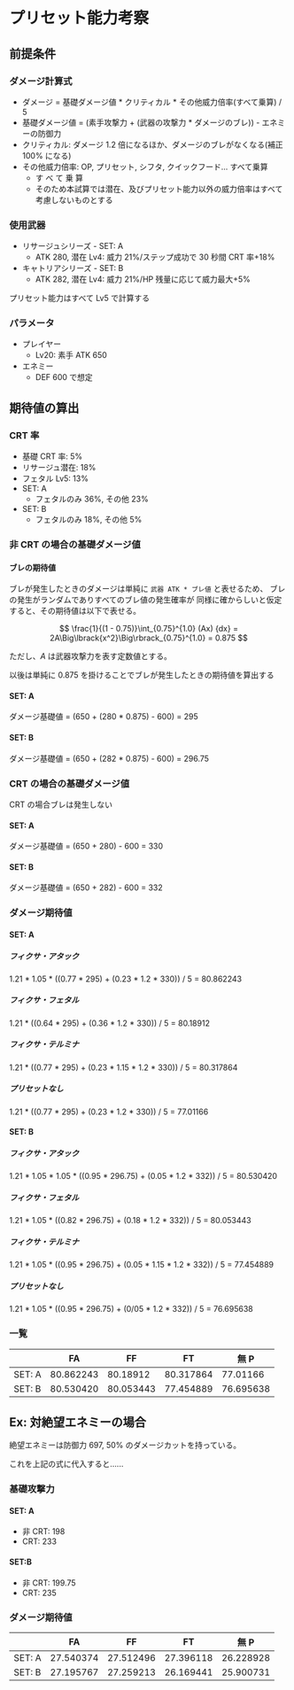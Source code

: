 # プリセット能力考察

## 前提条件

### ダメージ計算式

- ダメージ = 基礎ダメージ値 \* クリティカル \* その他威力倍率(すべて乗算) / 5
- 基礎ダメージ値 = (素手攻撃力 + (武器の攻撃力 \* ダメージのブレ)) - エネミーの防御力
- クリティカル: ダメージ 1.2 倍になるほか、ダメージのブレがなくなる(補正 100% になる)
- その他威力倍率: OP, プリセット, シフタ, クイックフード... すべて乗算
  - す べ て 乗 算
  - そのため本試算では潜在、及びプリセット能力以外の威力倍率はすべて考慮しないものとする

### 使用武器

- リサージュシリーズ - SET: A
  - ATK 280, 潜在 Lv4: 威力 21%/ステップ成功で 30 秒間 CRT 率+18%
- キャトリアシリーズ - SET: B
  - ATK 282, 潜在 Lv4: 威力 21%/HP 残量に応じて威力最大+5%

プリセット能力はすべて Lv5 で計算する

### パラメータ

- プレイヤー
  - Lv20: 素手 ATK 650
- エネミー
  - DEF 600 で想定

## 期待値の算出

### CRT 率

- 基礎 CRT 率: 5%
- リサージュ潜在: 18%
- フェタル Lv5: 13%
- SET: A
  - フェタルのみ 36%, その他 23%
- SET: B
  - フェタルのみ 18%, その他 5%

### 非 CRT の場合の基礎ダメージ値

#### ブレの期待値

ブレが発生したときのダメージは単純に `武器 ATK * ブレ値` と表せるため、
ブレの発生がランダムでありすべてのブレ値の発生確率が
同様に確からしいと仮定すると、その期待値は以下で表せる。

$$
\frac{1}{(1 - 0.75)}\int_{0.75}^{1.0} (Ax) {dx} = 2A\Big\lbrack{x^2}\Big\rbrack_{0.75}^{1.0} = 0.875
$$

ただし、$A$ は武器攻撃力を表す定数値とする。

以後は単純に 0.875 を掛けることでブレが発生したときの期待値を算出する

#### SET: A

ダメージ基礎値 = (650 + (280 \* 0.875) - 600) = 295

#### SET: B

ダメージ基礎値 = (650 + (282 \* 0.875) - 600) = 296.75

### CRT の場合の基礎ダメージ値

CRT の場合ブレは発生しない

#### SET: A

ダメージ基礎値 = (650 + 280) - 600 = 330

#### SET: B

ダメージ基礎値 = (650 + 282) - 600 = 332

### ダメージ期待値

#### SET: A

##### フィクサ・アタック

1.21 \* 1.05 \* ((0.77 \* 295) + (0.23 \* 1.2 \* 330)) / 5 = 80.862243

##### フィクサ・フェタル

1.21 \* ((0.64 \* 295) + (0.36 \* 1.2 \* 330)) / 5 = 80.18912

##### フィクサ・テルミナ

1.21 \* ((0.77 \* 295) + (0.23 \* 1.15 \* 1.2 \* 330)) / 5 = 80.317864

##### プリセットなし

1.21 \* ((0.77 \* 295) + (0.23 \* 1.2 \* 330)) / 5 = 77.01166

#### SET: B

##### フィクサ・アタック

1.21 \* 1.05 \* 1.05 \* ((0.95 \* 296.75) + (0.05 \* 1.2 \* 332)) / 5 = 80.530420

##### フィクサ・フェタル

1.21 \* 1.05 \* ((0.82 \* 296.75) + (0.18 \* 1.2 \* 332)) / 5 = 80.053443

##### フィクサ・テルミナ

1.21 \* 1.05 \* ((0.95 \* 296.75) + (0.05 \* 1.15 \* 1.2 \* 332)) / 5 = 77.454889

##### プリセットなし

1.21 \* 1.05 \* ((0.95 \* 296.75) + (0/05 \* 1.2 \* 332)) / 5 = 76.695638

### 一覧

|        | FA        | FF        | FT        | 無 P      |
| ------ | --------- | --------- | --------- | --------- |
| SET: A | 80.862243 | 80.18912  | 80.317864 | 77.01166  |
| SET: B | 80.530420 | 80.053443 | 77.454889 | 76.695638 |

## Ex: 対絶望エネミーの場合

絶望エネミーは防御力 697, 50% のダメージカットを持っている。

これを上記の式に代入すると......

### 基礎攻撃力

#### SET: A

- 非 CRT: 198
- CRT: 233

#### SET:B

- 非 CRT: 199.75
- CRT: 235

### ダメージ期待値

|        | FA        | FF        | FT        | 無 P      |
| ------ | --------- | --------- | --------- | --------- |
| SET: A | 27.540374 | 27.512496 | 27.396118 | 26.228928 |
| SET: B | 27.195767 | 27.259213 | 26.169441 | 25.900731 |

